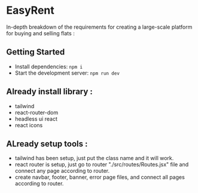 # EasyRent

In-depth breakdown of the requirements for creating a large-scale platform for buying and selling flats :

## Getting Started

- Install dependencies: 
``npm i``
- Start the development server: ``npm run dev``

## Already install library : 

- tailwind
- react-router-dom
- headless ui react
- react icons


## ALready setup tools : 
- tailwind has been setup, just put the class name and it will work.
- react router is setup, just go to router "./src/routes/Routes.jsx" file and connect any page according to router.
- create navbar, footer, banner, error page files, and connect all pages according to router.